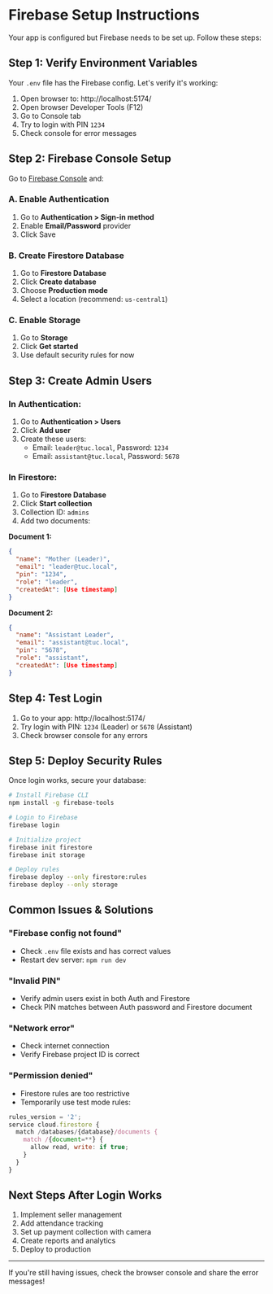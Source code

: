 # Firebase Setup Instructions

Your app is configured but Firebase needs to be set up. Follow these steps:

## Step 1: Verify Environment Variables

Your `.env` file has the Firebase config. Let's verify it's working:

1. Open browser to: http://localhost:5174/
2. Open browser Developer Tools (F12)
3. Go to Console tab
4. Try to login with PIN `1234`
5. Check console for error messages

## Step 2: Firebase Console Setup

Go to [Firebase Console](https://console.firebase.google.com) and:

### A. Enable Authentication
1. Go to **Authentication > Sign-in method**
2. Enable **Email/Password** provider
3. Click Save

### B. Create Firestore Database
1. Go to **Firestore Database**
2. Click **Create database**
3. Choose **Production mode**
4. Select a location (recommend: `us-central1`)

### C. Enable Storage
1. Go to **Storage**
2. Click **Get started**
3. Use default security rules for now

## Step 3: Create Admin Users

### In Authentication:
1. Go to **Authentication > Users**
2. Click **Add user**
3. Create these users:
   - Email: `leader@tuc.local`, Password: `1234`
   - Email: `assistant@tuc.local`, Password: `5678`

### In Firestore:
1. Go to **Firestore Database**
2. Click **Start collection**
3. Collection ID: `admins`
4. Add two documents:

**Document 1:**
```json
{
  "name": "Mother (Leader)",
  "email": "leader@tuc.local",
  "pin": "1234",
  "role": "leader",
  "createdAt": [Use timestamp]
}
```

**Document 2:**
```json
{
  "name": "Assistant Leader", 
  "email": "assistant@tuc.local",
  "pin": "5678",
  "role": "assistant",
  "createdAt": [Use timestamp]
}
```

## Step 4: Test Login

1. Go to your app: http://localhost:5174/
2. Try login with PIN: `1234` (Leader) or `5678` (Assistant)
3. Check browser console for any errors

## Step 5: Deploy Security Rules

Once login works, secure your database:

```bash
# Install Firebase CLI
npm install -g firebase-tools

# Login to Firebase
firebase login

# Initialize project
firebase init firestore
firebase init storage

# Deploy rules
firebase deploy --only firestore:rules
firebase deploy --only storage
```

## Common Issues & Solutions

### "Firebase config not found"
- Check `.env` file exists and has correct values
- Restart dev server: `npm run dev`

### "Invalid PIN"
- Verify admin users exist in both Auth and Firestore
- Check PIN matches between Auth password and Firestore document

### "Network error" 
- Check internet connection
- Verify Firebase project ID is correct

### "Permission denied"
- Firestore rules are too restrictive
- Temporarily use test mode rules:
```javascript
rules_version = '2';
service cloud.firestore {
  match /databases/{database}/documents {
    match /{document=**} {
      allow read, write: if true;
    }
  }
}
```

## Next Steps After Login Works

1. Implement seller management
2. Add attendance tracking  
3. Set up payment collection with camera
4. Create reports and analytics
5. Deploy to production

---

If you're still having issues, check the browser console and share the error messages!